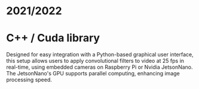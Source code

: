 # 2021/2022
# C++ / Cuda library

Designed for easy integration with a Python-based graphical user interface, this setup allows users to apply convolutional filters to video at 25 fps in real-time, using embedded cameras on Raspberry Pi or Nvidia JetsonNano. The JetsonNano's GPU supports parallel computing, enhancing image processing speed.